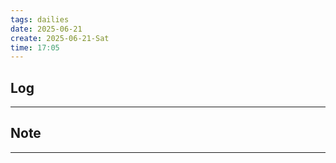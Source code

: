 ```yaml
---
tags: dailies  
date: 2025-06-21
create: 2025-06-21-Sat
time: 17:05
---
```

## Log
---


## Note
---

